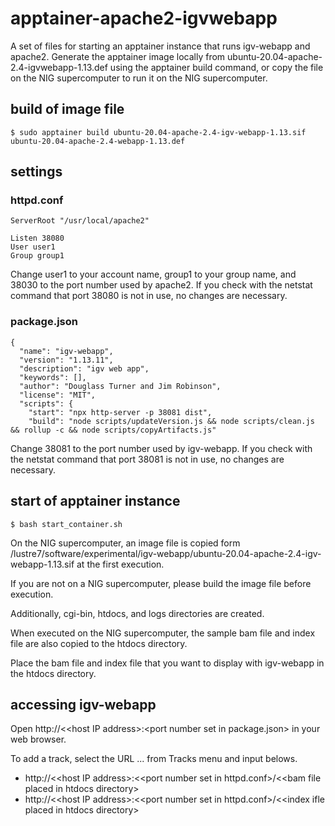 # apptainer-apache2-igvwebapp
A set of files for starting an apptainer instance that runs igv-webapp and apache2. Generate the apptainer image locally from ubuntu-20.04-apache-2.4-igvwebapp-1.13.def using the apptainer build command, or copy the file on the NIG supercomputer to run it on the NIG supercomputer.

## build of image file

    $ sudo apptainer build ubuntu-20.04-apache-2.4-igv-webapp-1.13.sif ubuntu-20.04-apache-2.4-webapp-1.13.def


## settings
### httpd.conf

    ServerRoot "/usr/local/apache2"
    
    Listen 38080
    User user1
    Group group1

Change user1 to your account name, group1 to your group name, and 38030 to the port number used by apache2. If you check with the netstat command that port 38080 is not in use, no changes are necessary.

### package.json

    {
      "name": "igv-webapp",
      "version": "1.13.11",
      "description": "igv web app",
      "keywords": [],
      "author": "Douglass Turner and Jim Robinson",
      "license": "MIT",
      "scripts": {
        "start": "npx http-server -p 38081 dist",
        "build": "node scripts/updateVersion.js && node scripts/clean.js && rollup -c && node scripts/copyArtifacts.js"

Change 38081 to the port number used by igv-webapp.
If you check with the netstat command that port 38081 is not in use, no changes are necessary.


## start of apptainer instance

    $ bash start_container.sh

On the NIG supercomputer, an image file is copied form /lustre7/software/experimental/igv-webapp/ubuntu-20.04-apache-2.4-igv-webapp-1.13.sif at the first execution.

If you are not on a NIG supercomputer, please build the image file before execution.

Additionally, cgi-bin, htdocs, and logs directories are created.

When executed on the NIG supercomputer, the sample bam file and index file are also copied to the htdocs directory.

Place the bam file and index file that you want to display with igv-webapp in the htdocs directory.

## accessing igv-webapp

Open http://<&lt;host IP address&gt;:&lt;port number set in package.json&gt; in your web browser.

To add a track, select the URL ... from Tracks menu and input belows.

* http://<&lt;host IP address&gt;:<&lt;port number set in httpd.conf&gt;/<&lt;bam file placed in htdocs directory&gt;
* http://<&lt;host IP address&gt;:<&lt;port number set in httpd.conf&gt;/<&lt;index ifle placed in htdocs directory&gt;


